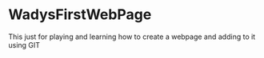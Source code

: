 # WadysFirstWebPage
This just for playing and learning how to create a webpage and adding to it using GIT
